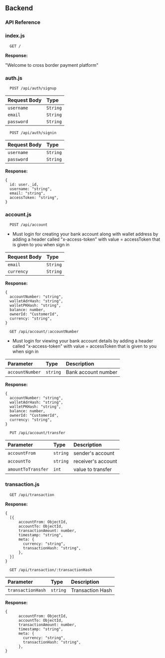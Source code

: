 ## Backend
### API Reference


### index.js

```http
  GET /
```

**Response:**

"Welcome to cross border payment platform"

### auth.js

```http
  POST /api/auth/signup
```

| Request Body    | Type                  |
| :---------------| :-------------------- |
| `username`      | `String`              |
| `email`         | `String`              |
| `password`      | `String`              |

```
  POST /api/auth/signin
```

| Request Body    | Type                  |
| :---------------| :-------------------- |
| `username`      | `String`              |
| `password`      | `String`              |

**Response:**
```
{
  id: user._id,
  username: "string",
  email: "string",
  accessToken: "string",
}
```

### account.js
```http
  POST /api/account
```

- Must login for creating your bank account along with wallet address
 by adding a header called "x-access-token" with value = accessToken that is given to you when sign in

| Request Body    | Type                  |
| :---------------| :-------------------- |
| `email`         | `String`              |
| `currency`      | `String`              |

**Response:**
```
{
  accountNumber: "string",
  walletAdrHash: "string",
  walletPKHash: "string",
  balance: number,
  ownerId: "CustomerId",
  currency: "string",
}
```

```http
  GET /api/account/:accountNumber
```

- Must login for viewing your bank account details
 by adding a header called "x-access-token" with value = accessToken that is given to you when sign in

| Parameter             | Type     | Description         |
| :--------             | :------- | :--------------     |
| `accountNumber`       | `string` | Bank account number |

**Response:**
```
{
  accountNumber: "string",
  walletAdrHash: "string",
  walletPKHash: "string",
  balance: number,
  ownerId: "CustomerId",
  currency: "string",
}
```

```http
  PUT /api/account/transfer
```

| Parameter           | Type     | Description        |
| :--------           | :------- | :----------------- |
| `accountFrom`       | `string` | sender's account   |
| `accountTo`         | `string` | receiver's account |
| `amountToTransfer`  | `int`    | value to transfer  |

### transaction.js
```http
  GET /api/transaction
```
**Response:**
```
{
  [{
      accountFrom: ObjectId,
      accountTo: ObjectId,
      transactionAmount: number,
      timestamp: "string",
      meta: {
        currency: "string",
        transactionHash: "string",
      },
  }]
}
```

```http
  GET /api/transaction/:transactionHash
```

| Parameter               | Type     | Description      |
| :--------               | :------- | :--------------  |
| `transactionHash`       | `string` | Transaction Hash |

**Response:**
```
{
      accountFrom: ObjectId,
      accountTo: ObjectId,
      transactionAmount: number,
      timestamp: "string",
      meta: {
        currency: "string",
        transactionHash: "string",
      },
}
```
